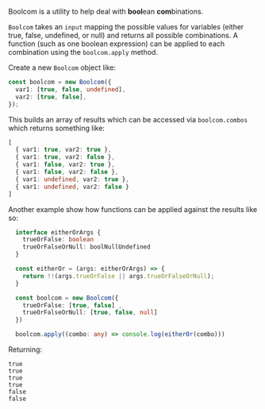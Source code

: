 Boolcom is a utility to help deal with **bool**ean **com**binations.

`Boolcom` takes an `input` mapping the possible values for variables (either true, false, undefined, or null) and returns all possible combinations. A function (such as one boolean expression) can be applied to each combination using the `boolcom.apply` method.

Create a new `Boolcom` object like:

```ts
const boolcom = new Boolcom({
  var1: [true, false, undefined],
  var2: [true, false],
});
```

This builds an array of results which can be accessed via `boolcom.combos` which returns something like:

```ts
[
  { var1: true, var2: true },
  { var1: true, var2: false },
  { var1: false, var2: true },
  { var1: false, var2: false },
  { var1: undefined, var2: true },
  { var1: undefined, var2: false }
]
```

Another example show how functions can be applied against the results like so:

```ts
  interface eitherOrArgs {
    trueOrFalse: boolean
    trueOrFalseOrNull: boolNullUndefined
  }

  const eitherOr = (args: eitherOrArgs) => {
    return !!(args.trueOrFalse || args.trueOrFalseOrNull);
  }

  const boolcom = new Boolcom({
    trueOrFalse: [true, false] ,
    trueOrFalseOrNull: [true, false, null]
  })

  boolcom.apply((combo: any) => console.log(eitherOr(combo)))
```

Returning:

    true
    true
    true
    true
    false
    false
